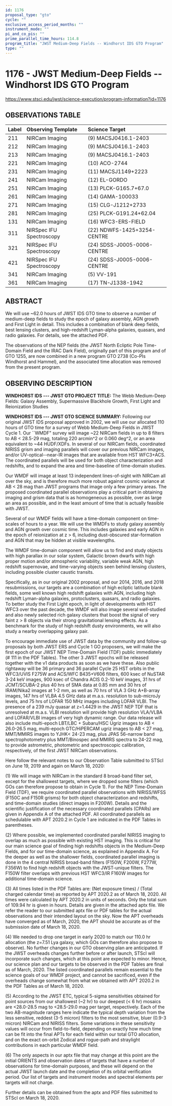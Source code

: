 ```yaml
---
id: 1176
proposal_type: "gto"
cycle: ""
exclusive_access_period_months: ""
instrument_mode: ""
pi_and_co_pis: ""
prime_parallel_time_hours: 114.8
program_title: "JWST Medium-Deep Fields -- Windhorst IDS GTO Program"
type: ""
---
```

# 1176 - JWST Medium-Deep Fields -- Windhorst IDS GTO Program
https://www.stsci.edu/jwst/science-execution/program-information?id=1176
## OBSERVATIONS TABLE
| Label | Observing Template | Science Target |
| :---- | :----------------- | :------------- |
| 211   | NIRCam Imaging     | (9) MACSJ0416.1-2403 |
| 212   | NIRCam Imaging     | (9) MACSJ0416.1-2403 |
| 213   | NIRCam Imaging     | (9) MACSJ0416.1-2403 |
| 221   | NIRCam Imaging     | (10) ACO-2744 |
| 231   | NIRCam Imaging     | (11) MACSJ1149+2223 |
| 241   | NIRCam Imaging     | (12) EL-GORDO |
| 251   | NIRCam Imaging     | (13) PLCK-G165.7+67.0 |
| 261   | NIRCam Imaging     | (14) GAMA-100033 |
| 271   | NIRCam Imaging     | (15) CLG-J1212+2733 |
| 281   | NIRCam Imaging     | (25) PLCK-G191.24+62.04 |
| 131   | NIRCam Imaging     | (16) WFC3-ERS-FIELD |
| 311   | NIRSpec IFU Spectroscopy | (22) NDWFS-1425+3254-CENTRE |
| 321   | NIRSpec IFU Spectroscopy | (24) SDSS-J0005-0006-CENTRE |
| 421   | NIRSpec IFU Spectroscopy | (24) SDSS-J0005-0006-CENTRE |
| 341   | NIRCam Imaging     | (5) VV-191 |
| 361   | NIRCam Imaging     | (17) TN-J1338-1942 |

## ABSTRACT

We will use ~62.0 hours of JWST IDS GTO time to observe a number of medium-deep fields to study the epoch of galaxy assembly, AGN growth and First Light in detail. This includes a combination of blank deep fields, best lensing clusters, and high-redshift Lyman-alpha galaxies, quasars, and radio galaxies. For details, see the attached PDF.

The observations of the NEP fields (the JWST North Ecliptic Pole Time-Domain Field and the IRAC Dark Field), originally part of this program and of GTO 1255, are now combined in a new program GTO 2738 (Co-PIs Windhorst and Hammel), and the associated time allocation was removed from the present program.

## OBSERVING DESCRIPTION

**WINDHORST IDS --- JWST GTO PROJECT TITLE:**
The Webb Medium-Deep Fields: Galaxy Assembly, Supermassive Blackhole Growth, First Light and Reionization Studies

**WINDHORST IDS --- JWST GTO SCIENCE SUMMARY:**
Following our original JWST IDS proposal approved in 2002, we will use our allocated 110 hours of GTO time for a survey of Webb Medium-Deep Fields in JWST Cycle 1. Our ``WMDF" survey will image ~22 NIRCam fields in up to 8 filters to AB < 28.5-29 mag, totaling 220 arcmin^2 or 0.060 deg^2, or an area equivalent to ~44 HUDF/XDFs. In several of our NIRCam fields, coordinated NIRISS grism and imaging parallels will cover our previous NIRCam images, and/or UV-optical--near-IR images that are available from HST WFC3+ACS. The coordinated parallels will be used for both object characterization and redshifts, and to expand the area and time-baseline of time-domain studies.

Our WMDF will image at least 13 independent lines-of-sight with NIRCam all over the sky, and is therefore much more robust against cosmic variance at AB < 28 mag than JWST programs that image only a few primary areas. The proposed coordinated parallel observations play a critical part in obtaining imaging and grism data that is as homogeneous as possible, over as large an area as possible, and in the least amount of time that is actually feasible with JWST.

Several of our WMDF fields will have a time-domain component on time-scales of hours to a year. We will use the WMDFs to study galaxy assembly and AGN growth over cosmic time. This includes galaxies and early AGN in the epoch of reionization at z > 6, including dust-obscured star-formation and AGN that may be hidden at visible wavelengths.

The WMDF time-domain component will allow us to find and study objects with high parallax in our solar system, Galactic brown dwarfs with high proper motion and/or atmospheric variability, variable weak AGN, high redshift supernovae, and time-varying objects seen behind lensing clusters, including possible cluster caustic transits.

Specifically, as in our original 2002 proposal, and our 2014, 2016, and 2018 resubmissions, our targets are a combination of high ecliptic latitude blank fields, some well known high redshift galaxies with AGN, including high redshift Lyman-alpha galaxies, protoclusters, quasars, and radio galaxies. To better study the First Light epoch, in light of developments with HST WFC3 over the past decade, the WMDF will also image several well-studied and also newly selected rich galaxy clusters that boost the signal of very faint z > 8 objects via their strong gravitational lensing effects. As a benchmark for the study of high redshift dusty environments, we will also study a nearby overlapping galaxy pair.

To encourage immediate use of JWST data by the community and follow-up proposals by both JWST ERS and Cycle 1 GO proposers, we will make the first epoch of our JWST NEP Time-Domain Field (TDF) public immediately (# 111 in the PDF Tables). The other 3 JWST epochs will be released together with the v1 data products as soon as we have these. Also public rightaway will be 36 primary and 36 parallel Cycle 25 HST orbits in the WFC3/UVIS F275W and ACS/WFC B435+V606 filters, 600 ksec of NuSTAR 3-24 keV images, 900 ksec of Chandra ACIS 0.2-10 keV images, 31 hrs of JCMT/SCUBA-2 plus 40 hrs of SMA data at 0.85 mm and 30 hrs of IRAM/Nika2 images at 1-2 mm, as well as 70 hrs of VLA 3 GHz A+B-array images, 147 hrs of VLBA 4.5 GHz data at m.a.s. resolution to sub-microJy levels, and 75 hrs of LOFAR 150 MHz images including LOFAR VLBI. The presence of a 239 mJy quasar at z=1.4429 in the JWST NEP TDF that is unresolved at m.a.s. VLBI resolution will provide high resolution VLA/VLBA and LOFAR/VLBI images of very high dynamic range. Our data release will also include multi-epoch LBT/LBC + Subaru/HSC Ugriz images to AB < 26.0-26.5 mag, multi-epoch GTC/HiPERCAM ugriz images to AB < 27 mag, MMT/MMIRS images to YJHK< 24-23 mag, plus JPAS 56-narrow band spectrophotometry plus MMT/Binospec and MMIRS spectra to 24-22 mag, to provide astrometric, photometric and spectroscopic calibration, respectively, of the first JWST NIRCam observations.

Here follow the relevant notes to our Observation Table submitted to STScI on June 19, 2019 and again on March 18, 2020:

(1) We will image with NIRCam in the standard 8 broad-band filter set, except for the shallowest targets, where we dropped some filters (which GOs can therefore propose to obtain in Cycle 1). For the NEP Time-Domain Field (TDF), we require coordinated parallel observations with NIRISS/WFSS (F150C and F150R grisms) for both object characterization and redshifts, and time-domain studies (direct images in F200W). Details and the scientific justification of the necessary coordinated parallels (CPARs) are given in Appendix A of the attached PDF. All coordinated parallels as schedulable with APT 2020.2 in Cycle 1 are indicated in the PDF Tables in parentheses.

(2) Where possible, we implemented coordinated parallel NIRISS imaging to overlap as much as possible with existing HST imaging. This is critical for our main science goal of finding high redshifts objects in the Medium-Deep Fields, and for our time-domain science, as explained in Appendix A. For the deeper as well as the shallower fields, coordinated parallel imaging is done in the 4 central NIRISS broad-band filters (F150W, F200W, F277W, F356W) to find high redshift objects with the JWST-unique filters. The F150W filter overlaps with previous HST WFC3/IR F160W images for additional time-domain science.

(3) All times listed in the PDF Tables are: (Net exposure times) / (Total charged calendar time) as reported by APT 2020.2 as of March 18, 2020. All times were calculated by APT 2020.2 in units of seconds. Only the total sum of 109.94 hr is given in hours. Details are given in the attached aptx file. We refer the reader to our submitted aptx file or PDF tables for the actual observations and their intended layout on the sky. Now the APT overheads have converged as of March, 2020, the APT should be accurate as of the submission date of March 18, 2020.

(4) We needed to drop one target in early 2020 to match our 110.0 hr allocation (the z=7.51 Lya galaxy, which GOs can therefore also propose to observe). No further changes in our GTO observing plan are anticipated. If the JWST overheads changes further before or after launch, STScI will incorporate such changes, which at this point are expected to minor. Hence, our science plan and our targets to be observed in the PDF Tables are final as of March, 2020. The listed coordinated parallels remain essential to the science goals of our WMDF project, and cannot be sacrificed, even if the overheads change somewhat from what we obtained with APT 2020.2 in the PDF Tables as of March 18, 2020.

(5) According to the JWST ETC, typical 5-sigma sensitivities obtained for point sources from our shallowest (~2 hr) to our deepest (< 6 hr) mosaics are <28.0-28.5 mag to <28.5-29.0 mag per target, respectively. Each of the two AB-magnitude ranges here indicate the typical depth variation from the less sensitive, reddest (3-5 micron) filters to the most sensitive, bluer (0.9-3 micron) NIRCam and NIRISS filters. Some variations in these sensitivity values will occur from field-to-field, depending on exactly how much time can be fit into the final APTs for each field within our total GTO allocation, and on the exact on-orbit Zodical and rogue-path and straylight contributions in each particular WMDF field.

(6) The only aspects in our aptx file that may change at this point are the initial ORIENTS and observation dates of targets that have a number of observations for time-domain purposes, and these will depend on the actual JWST launch date and the completion of its orbital verification period. Our list of targets and instrument modes and spectral elements per targets will not charge.

Further details can be obtained from the aptx and PDF files submitted to STScI on March 18, 2020.